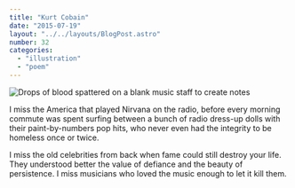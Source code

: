 ```yaml
---
title: "Kurt Cobain"
date: "2015-07-19"
layout: "../../layouts/BlogPost.astro"
number: 32
categories: 
  - "illustration"
  - "poem"
---
```


![Drops of blood spattered on a blank music staff to create notes](/assets/images/Week-32.jpg)

I miss the America that played Nirvana on the radio, before every morning commute was spent surfing between a bunch of radio dress-up dolls with their paint-by-numbers pop hits, who never even had the integrity to be homeless once or twice.

I miss the old celebrities from back when fame could still destroy your life. They understood better the value of defiance and the beauty of persistence. I miss musicians who loved the music enough to let it kill them.
